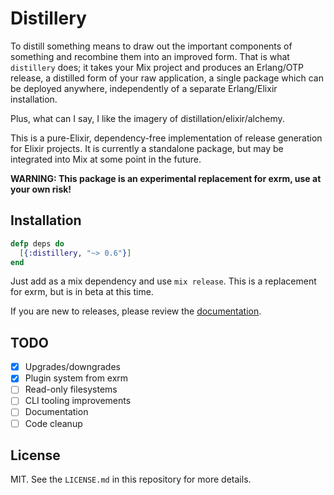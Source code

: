 # Distillery

To distill something means to draw out the important components of something and recombine
them into an improved form. That is what `distillery` does; it takes your Mix project and
produces an Erlang/OTP release, a distilled form of your raw application, a single package
which can be deployed anywhere, independently of a separate Erlang/Elixir installation.

Plus, what can I say, I like the imagery of distillation/elixir/alchemy.

This is a pure-Elixir, dependency-free implementation of release generation for Elixir projects.
It is currently a standalone package, but may be integrated into Mix at some point in the future.

**WARNING: This package is an experimental replacement for exrm, use at your own risk!**

## Installation

```elixir
defp deps do
  [{:distillery, "~> 0.6"}]
end
```

Just add as a mix dependency and use `mix release`. This is a replacement for exrm, but is in beta at this time.

If you are new to releases, please review the [documentation](https://hexdocs.pm/distillery).

## TODO

- [x] Upgrades/downgrades
- [x] Plugin system from exrm
- [ ] Read-only filesystems
- [ ] CLI tooling improvements
- [ ] Documentation
- [ ] Code cleanup

## License

MIT. See the `LICENSE.md` in this repository for more details.
